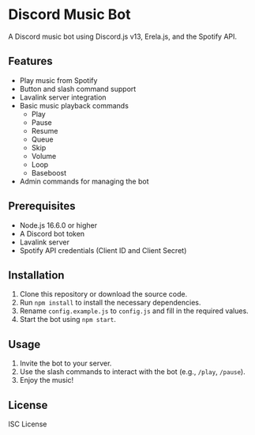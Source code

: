 # Discord Music Bot

A Discord music bot using Discord.js v13, Erela.js, and the Spotify API.

## Features

- Play music from Spotify
- Button and slash command support
- Lavalink server integration
- Basic music playback commands
  - Play
  - Pause
  - Resume
  - Queue
  - Skip
  - Volume
  - Loop
  - Baseboost
- Admin commands for managing the bot

## Prerequisites

- Node.js 16.6.0 or higher
- A Discord bot token
- Lavalink server
- Spotify API credentials (Client ID and Client Secret)

## Installation

1. Clone this repository or download the source code.
2. Run `npm install` to install the necessary dependencies.
3. Rename `config.example.js` to `config.js` and fill in the required values.
4. Start the bot using `npm start`.

## Usage

1. Invite the bot to your server.
2. Use the slash commands to interact with the bot (e.g., `/play`, `/pause`).
3. Enjoy the music!

## License

ISC License

